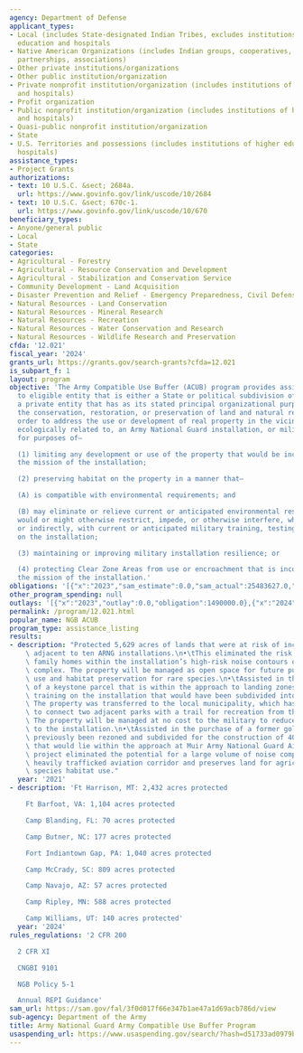 ```yaml
---
agency: Department of Defense
applicant_types:
- Local (includes State-designated Indian Tribes, excludes institutions of higher
  education and hospitals
- Native American Organizations (includes Indian groups, cooperatives, corporations,
  partnerships, associations)
- Other private institutions/organizations
- Other public institution/organization
- Private nonprofit institution/organization (includes institutions of higher education
  and hospitals)
- Profit organization
- Public nonprofit institution/organization (includes institutions of higher education
  and hospitals)
- Quasi-public nonprofit institution/organization
- State
- U.S. Territories and possessions (includes institutions of higher education and
  hospitals)
assistance_types:
- Project Grants
authorizations:
- text: 10 U.S.C. &sect; 2684a.
  url: https://www.govinfo.gov/link/uscode/10/2684
- text: 10 U.S.C. &sect; 670c-1.
  url: https://www.govinfo.gov/link/uscode/10/670
beneficiary_types:
- Anyone/general public
- Local
- State
categories:
- Agricultural - Forestry
- Agricultural - Resource Conservation and Development
- Agricultural - Stabilization and Conservation Service
- Community Development - Land Acquisition
- Disaster Prevention and Relief - Emergency Preparedness, Civil Defense
- Natural Resources - Land Conservation
- Natural Resources - Mineral Research
- Natural Resources - Recreation
- Natural Resources - Water Conservation and Research
- Natural Resources - Wildlife Research and Preservation
cfda: '12.021'
fiscal_year: '2024'
grants_url: https://grants.gov/search-grants?cfda=12.021
is_subpart_f: 1
layout: program
objective: 'The Army Compatible Use Buffer (ACUB) program provides assistance awards
  to eligible entity that is either a State or political subdivision of a State or
  a private entity that has as its stated principal organizational purpose or goal
  the conservation, restoration, or preservation of land and natural resources in
  order to address the use or development of real property in the vicinity of, or
  ecologically related to, an Army National Guard installation, or military airspace
  for purposes of—

  (1) limiting any development or use of the property that would be incompatible with
  the mission of the installation;

  (2) preserving habitat on the property in a manner that—

  (A) is compatible with environmental requirements; and

  (B) may eliminate or relieve current or anticipated environmental restrictions that
  would or might otherwise restrict, impede, or otherwise interfere, whether directly
  or indirectly, with current or anticipated military training, testing, or operations
  on the installation;

  (3) maintaining or improving military installation resilience; or

  (4) protecting Clear Zone Areas from use or encroachment that is incompatible with
  the mission of the installation.'
obligations: '[{"x":"2023","sam_estimate":0.0,"sam_actual":25483627.0,"usa_spending_actual":1290000.0},{"x":"2024","sam_estimate":0.0,"sam_actual":36789704.0,"usa_spending_actual":200000.0},{"x":"2025","sam_estimate":0.0,"sam_actual":14000000.0,"usa_spending_actual":0.0}]'
other_program_spending: null
outlays: '[{"x":"2023","outlay":0.0,"obligation":1490000.0},{"x":"2024","outlay":0.0,"obligation":0.0},{"x":"2025","outlay":0.0,"obligation":0.0}]'
permalink: /program/12.021.html
popular_name: NGB ACUB
program_type: assistance_listing
results:
- description: "Protected 5,629 acres of lands that were at risk of incompatible development\
    \ adjacent to ten ARNG installations.\n•\tThis eliminated the risk of 57 single\
    \ family homes within the installation’s high-risk noise contours of the range\
    \ complex. The property will be managed as open space for future public recreational\
    \ use and habitat preservation for rare species.\n•\tAssisted in the purchase\
    \ of a keystone parcel that is within the approach to landing zones used in helicopter\
    \ training on the installation that would have been subdivided into 35 home sites.\
    \ The property was transferred to the local municipality, which has used the land\
    \ to connect two adjacent parks with a trail for recreation from the community.\
    \ The property will be managed at no cost to the military to reduce wildfire risks\
    \ to the installation.\n•\tAssisted in the purchase of a former golf course had\
    \ previously been rezoned and subdivided for the construction of 400+ residences\
    \ that would lie within the approach at Muir Army National Guard Airfield. This\
    \ project eliminated the potential for a large volume of noise complaints in a\
    \ heavily trafficked aviation corridor and preserves land for agricultural and\
    \ species habitat use."
  year: '2021'
- description: 'Ft Harrison, MT: 2,432 acres protected

    Ft Barfoot, VA: 1,104 acres protected

    Camp Blanding, FL: 70 acres protected

    Camp Butner, NC: 177 acres protected

    Fort Indiantown Gap, PA: 1,040 acres protected

    Camp McCrady, SC: 809 acres protected

    Camp Navajo, AZ: 57 acres protected

    Camp Ripley, MN: 588 acres protected

    Camp Williams, UT: 140 acres protected'
  year: '2024'
rules_regulations: '2 CFR 200

  2 CFR XI

  CNGBI 9101

  NGB Policy 5-1

  Annual REPI Guidance'
sam_url: https://sam.gov/fal/3f0d017f66e347b1ae47a1d69acb786d/view
sub-agency: Department of the Army
title: Army National Guard Army Compatible Use Buffer Program
usaspending_url: https://www.usaspending.gov/search/?hash=d51733ad0979b99d913fb03b85b93d06
---
```

